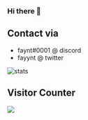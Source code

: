 ### Hi there 👋

## Contact via
* faynt#0001 @ discord
* fayynt @ twitter





![stats](https://github-readme-stats.vercel.app/api?username=fayynt&show_icons=true&title_color=7F7FFF&icon_color=4C4CFF&text_color=9f9f9f&bg_color=151515&count_private=true)


## Visitor Counter
  <img src="https://profile-counter.glitch.me/fayynt/count.svg" />
 

